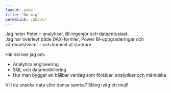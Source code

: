 ```yaml
---
layout: page
title: "Om mig"
permalink: /about/
---
```


Jag heter Peter – analytiker, BI-ingenjör och dataentusiast.  
Jag har överlevt både DAX-formler, Power BI-uppgraderingar och vårdnadstvister – och kommit ut starkare.

Här skriver jag om:
- Analytics engineering
- SQL och datamodellering
- Hur man bygger en hållbar vardag som förälder, analytiker och människa

Vill du snacka data eller dansa samba? Släng iväg ett mejl!
